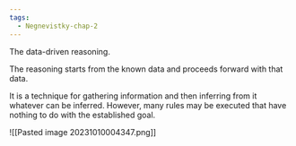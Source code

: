 ```yaml
---
tags:
  - Negnevistky-chap-2
---
```

The data-driven reasoning.

The reasoning starts from the known data and proceeds forward with that data.

It is a technique for gathering information and then inferring from it whatever can be inferred. However, many rules may be executed that have nothing to do with the established goal.

![[Pasted image 20231010004347.png]]
